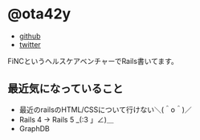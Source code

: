 # @ota42y

- [github](https://github.com/ota42y)
- [twitter](https://twitter.com/ota42y)

FiNCというヘルスケアベンチャーでRails書いてます。  
	
## 最近気になっていること
- 最近のrailsのHTML/CSSについて行けない＼(＾o＾)／
- Rails 4 → Rails 5 _(:3 」∠)＿
- GraphDB

